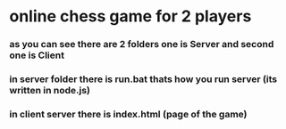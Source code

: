 # online chess game for 2 players 

### as you can see there are 2 folders one is Server and second one is Client

### in server folder there is run.bat thats how you run server (its written in node.js)

### in client server there is index.html (page of the game) 
